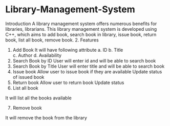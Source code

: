 # Library-Management-System
 Introduction 
A library management system offers numerous benefits for libraries, librarians. This library 
management system is developed using C++, which aims to add book, search book in library, issue 
book, return book, list all book, remove book. 
2. Features 
1. Add Book 
It will have following attribute 
a. ID 
b. Title  
c. Author 
d. Availability 
2. Search Book by ID 
User will enter id and will be able to search book 
3. Search Book by Title 
User will enter title and will be able to search book 
4. Issue book 
Allow user to issue book if they are available 
Update status of issued book 
5. Return book 
Allow user to return book 
Update status 
6. List all book 
 
It will list all the books available 
 
7. Remove book 
 
It will remove the book from the library
